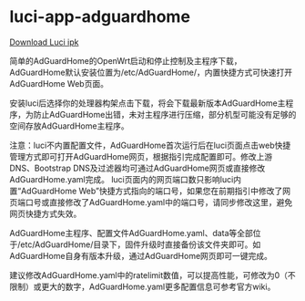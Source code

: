 # luci-app-adguardhome
[Download Luci ipk](https://github.com/adamw92/luci-app-adguardhome/releases/download/1.3.1/luci-app-adguardhome_1.3-1_all.ipk)

简单的AdGuardHome的OpenWrt启动和停止控制及主程序下载，AdGuardHome默认安装位置为/etc/AdGuardHome/，内置快捷方式可快速打开AdGuardHome Web页面。

安装luci后选择你的处理器构架点击下载，将会下载最新版本AdGuardHome主程序，为防止AdGuardHome出错，未对主程序进行压缩，部分机型可能没有足够的空间存放AdGuardHome主程序。

注意：luci不内置配置文件，AdGuardHome首次运行后在luci页面点击web快捷管理方式即可打开AdGuardHome网页，根据指引完成配置即可。修改上游DNS、Bootstrap DNS及过滤器均可通过AdGuardHome网页或直接修改AdGuardHome.yaml完成。
luci页面内的网页端口数只影响luci内置“AdGuardHome Web”快捷方式指向的端口号，如果您在前期指引中修改了网页端口号或直接修改了AdGuardHome.yaml中的端口号，请同步修改这里，避免网页快捷方式失效。

AdGuardHome主程序、配置文件AdGuardHome.yaml、data等全部位于/etc/AdGuardHome/目录下，固件升级时直接备份该文件夹即可。如AdGuardHome自身有版本升级，通过AdGuardHome网页即可一键完成。

建议修改AdGuardHome.yaml中的ratelimit数值，可以提高性能，可修改为0（不限制）或更大的数字，AdGuardHome.yaml更多配置信息可参考官方wiki。
